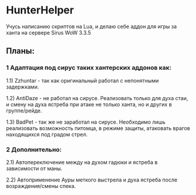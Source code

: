 # HunterHelper

Учусь написанию скриптов на Lua, и делаю себе аддон для игры за ханта на сервере Sirus WoW 3.3.5

## Планы:
### 1 Адаптация под сирус таких хантерских аддонов как:
1.1) Zzhuntar - так как оригинальный работал с непонятными задержками.

1.2) AntiDaze - не работал на сирусе. Реализовать только для духа стаи, и смену на духа ястреба при атаке не только ханта, но и других в группе/рейде.

1.3) BadPet - так же не заработал на сирусе. Необходимо лишь реализовать возможность питомца, в режиме защиты, атаковать врагов находящихся под градом стрел.

### 2 Дополнительно:
2.1) Автопереключение между на духом гадюки и ястреба в зависимости от маны.

2.2) Автоприменение Ауры меткого выстрела и духа ястреба после возраждения/смены спека.